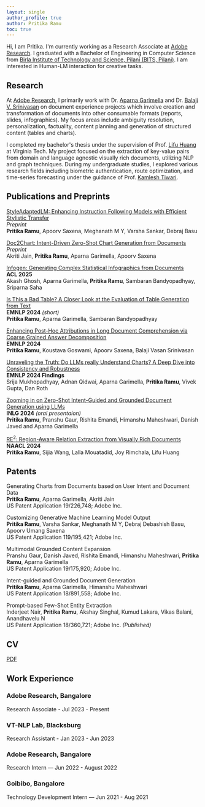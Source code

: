 ```yaml
---
layout: single
author_profile: true
author: Pritika Ramu
toc: true
---
```

Hi, I am Pritika. I'm currently working as a Research Associate at [Adobe Research](https://research.adobe.com/). I graduated with a Bachelor of Engineering in Computer Science from [Birla Institute of Technology and Science, Pilani (BITS, Pilani)](https://www.bits-pilani.ac.in/). I am interested in Human-LM interaction for creative tasks.


## Research

At [Adobe Research](https://research.adobe.com/), I primarily work with Dr. [Aparna Garimella](https://research.adobe.com/person/aparna-garimella/) and Dr. [Balaji V. Srinivasan](https://research.adobe.com/person/balaji-vasan-srinivasan/) on document experience projects which involve creation and transformation of documents into other consumable formats (reports, slides, infographics). My focus areas include ambiguity resolution, personalization, factuality, content planning and generation of structured content (tables and charts).

I completed my bachelor's thesis under the supervision of Prof. [Lifu Huang](https://wilburone.github.io/) at Virginia Tech. My project focused on the extraction of key-value pairs from domain and language agnostic visually rich documents, utilizing NLP and graph techniques. During my undergraduate studies, I explored various research fields including biometric authentication, route optimization, and time-series forecasting under the guidance of Prof. [Kamlesh Tiwari](https://ktiwari.in/).


## Publications and Preprints

[StyleAdaptedLM: Enhancing Instruction Following Models with Efficient Stylistic Transfer](https://arxiv.org/abs/2507.18294)
<br>*Preprint*
<br>**Pritika Ramu**, Apoorv Saxena, Meghanath M Y, Varsha Sankar, Debraj Basu

[Doc2Chart: Intent-Driven Zero-Shot Chart Generation from Documents](https://arxiv.org/abs/2507.14819)
<br>*Preprint*
<br>Akriti Jain, **Pritika Ramu**, Aparna Garimella, Apoorv Saxena

[Infogen: Generating Complex Statistical Infographics from Documents](https://arxiv.org/abs/2507.20046)
<br>**ACL 2025**
<br>Akash Ghosh, Aparna Garimella, **Pritika Ramu**, Sambaran Bandyopadhyay, Sriparna Saha

[Is This a Bad Table? A Closer Look at the Evaluation of Table Generation from Text](https://arxiv.org/abs/2406.14829) 
<br>**EMNLP 2024** *(short)*
<br>**Pritika Ramu**, Aparna Garimella, Sambaran Bandyopadhyay

[Enhancing Post-Hoc Attributions in Long Document Comprehension via Coarse Grained Answer Decomposition](https://www.arxiv.org/abs/2409.17073) 
<br>**EMNLP 2024**
<br>**Pritika Ramu**, Koustava Goswami, Apoorv Saxena, Balaji Vasan Srinivasan

[Unraveling the Truth: Do LLMs really Understand Charts? A Deep Dive into Consistency and Robustness](https://arxiv.org/abs/2407.11229) 
<br>**EMNLP 2024 Findings**
<br>Srija Mukhopadhyay, Adnan Qidwai, Aparna Garimella, **Pritika Ramu**, Vivek Gupta, Dan Roth

[Zooming in on Zero-Shot Intent-Guided and Grounded Document Generation using LLMs](https://aclanthology.org/2024.inlg-main.52/) 
<br>**INLG 2024** *(oral presentaion)* 
<br>**Pritika Ramu**, Pranshu Gaur, Rishita Emandi, Himanshu Maheshwari, Danish Javed and Aparna Garimella

[RE<sup>2</sup>: Region-Aware Relation Extraction from Visually Rich Documents](https://aclanthology.org/2024.naacl-long.484/) 
<br>**NAACL 2024** 
<br>**Pritika Ramu**, Sijia Wang, Lalla Mouatadid, Joy Rimchala, Lifu Huang


## Patents

Generating Charts from Documents based on User Intent and Document Data
<br>**Pritika Ramu**, Aparna Garimella, Akriti Jain
<br>US Patent Application 19/226,748; Adobe Inc.

Customizing Generative Machine Learning Model Output
<br>**Pritika Ramu**, Varsha Sankar, Meghanath M Y, Debraj Debashish Basu, Apoorv Umang Saxena
<br>US Patent Application 119/195,421; Adobe Inc. 

Multimodal Grounded Content Expansion
<br>Pranshu Gaur, Danish Javed, Rishita Emandi, Himanshu Maheshwari, **Pritika Ramu**, Aparna
Garimella
<br>US Patent Application 19/175,920; Adobe Inc.

Intent-guided and Grounded Document Generation
<br>**Pritika Ramu**, Aparna Garimella, Himanshu Maheshwari
<br>US Patent Application 18/891,558; Adobe Inc.

Prompt-based Few-Shot Entity Extraction
<br>Inderjeet Nair, **Pritika Ramu**, Akshay Singhal, Kumud Lakara, Vikas Balani, Anandhavelu N
<br>US Patent Application 18/360,721; Adobe Inc. *(Published)*


## CV

[PDF]({{site.url}}/Pritika_Ramu_grad_school_cv.pdf)

## Work Experience


### Adobe Research, Bangalore
Research Associate - Jul 2023 - Present

### VT-NLP Lab, Blacksburg
Research Assistant - Jan 2023 - Jun 2023

### Adobe Research, Bangalore
Research Intern — Jun 2022 - August 2022

### Goibibo, Bangalore
Technology Development Intern — Jun 2021 - Aug 2021


